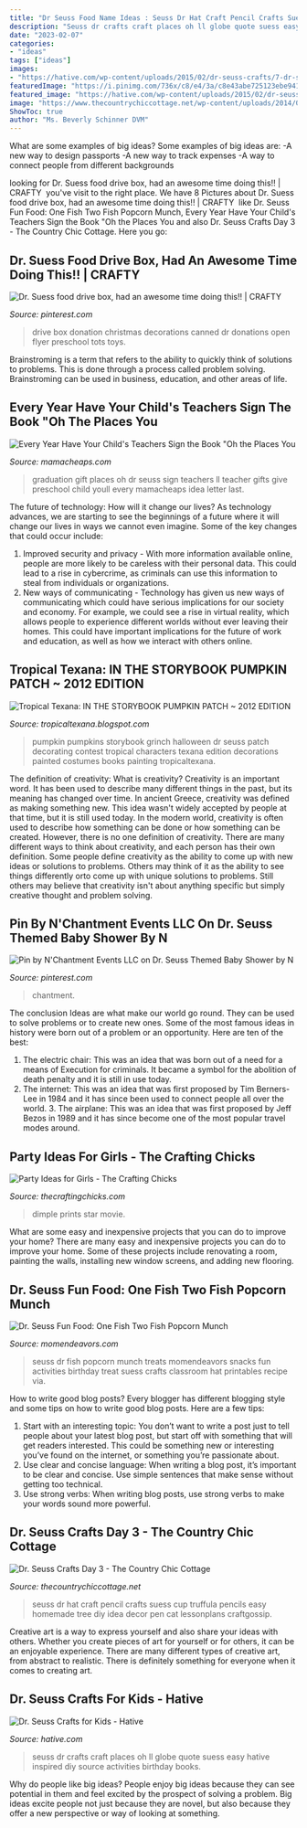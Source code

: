 ```yaml
---
title: "Dr Seuss Food Name Ideas : Seuss Dr Hat Craft Pencil Crafts Suess Cup Truffula Pencils Easy Homemade Tree Diy Idea Decor Pen Cat Lessonplans Craftgossip"
description: "Seuss dr crafts craft places oh ll globe quote suess easy hative inspired diy source activities birthday books"
date: "2023-02-07"
categories:
- "ideas"
tags: ["ideas"]
images:
- "https://hative.com/wp-content/uploads/2015/02/dr-seuss-crafts/7-dr-seuss-crafts.jpg"
featuredImage: "https://i.pinimg.com/736x/c8/e4/3a/c8e43abe725123ebe9418dd77e65e1c1.jpg"
featured_image: "https://hative.com/wp-content/uploads/2015/02/dr-seuss-crafts/7-dr-seuss-crafts.jpg"
image: "https://www.thecountrychiccottage.net/wp-content/uploads/2014/02/day-3-seuss-features.jpg"
ShowToc: true
author: "Ms. Beverly Schinner DVM"
---
```



What are some examples of big ideas?
Some examples of big ideas are: 
-A new way to design passports 
-A new way to track expenses 
-A way to connect people from different backgrounds

	

		
looking for Dr. Suess food drive box, had an awesome time doing this!! | CRAFTY ️ you've visit to the right place. We have 8 Pictures about Dr. Suess food drive box, had an awesome time doing this!! | CRAFTY ️ like Dr. Seuss Fun Food: One Fish Two Fish Popcorn Munch, Every Year Have Your Child&#039;s Teachers Sign the Book &quot;Oh the Places You and also Dr. Seuss Crafts Day 3 - The Country Chic Cottage. Here you go:
		
    
## Dr. Suess Food Drive Box, Had An Awesome Time Doing This!! | CRAFTY ️

<img loading=lazy src="https://i.pinimg.com/236x/30/86/87/30868706a0894c6fc35370b403a3caef--food-drive-so-proud.jpg" onerror="this.onerror=null;this.src='https://tse1.mm.bing.net/th?id=OIP.jOsrycgEeMy-8mogGnQSIAAAAA&amp;pid=15.1';" alt="Dr. Suess food drive box, had an awesome time doing this!! | CRAFTY ️">

_Source: pinterest.com_

>drive box donation christmas decorations canned dr donations open flyer preschool tots toys. 

	

Brainstroming is a term that refers to the ability to quickly think of solutions to problems. This is done through a process called problem solving. Brainstroming can be used in business, education, and other areas of life.

    
## Every Year Have Your Child&#039;s Teachers Sign The Book &quot;Oh The Places You

<img loading=lazy src="http://www.mamacheaps.com/wp-content/uploads/2014/05/oh-the-places-youll-go-teacher-graduation-gift-idea.jpg" onerror="this.onerror=null;this.src='https://tse2.mm.bing.net/th?id=OIP.M9gG5iSheUaCAJMZIy-9agAAAA&amp;pid=15.1';" alt="Every Year Have Your Child&#039;s Teachers Sign the Book &quot;Oh the Places You">

_Source: mamacheaps.com_

>graduation gift places oh dr seuss sign teachers ll teacher gifts give preschool child youll every mamacheaps idea letter last. 

	

The future of technology: How will it change our lives?
As technology advances, we are starting to see the beginnings of a future where it will change our lives in ways we cannot even imagine. Some of the key changes that could occur include: 
1. Improved security and privacy - With more information available online, people are more likely to be careless with their personal data. This could lead to a rise in cybercrime, as criminals can use this information to steal from individuals or organizations. 
2. New ways of communicating - Technology has given us new ways of communicating which could have serious implications for our society and economy. For example, we could see a rise in virtual reality, which allows people to experience different worlds without ever leaving their homes. This could have important implications for the future of work and education, as well as how we interact with others online. 

    
## Tropical Texana: IN THE STORYBOOK PUMPKIN PATCH ~ 2012 EDITION

<img loading=lazy src="http://4.bp.blogspot.com/-mgIKWwTerwk/UJXbRsgPVyI/AAAAAAAAHSs/dBB5TQnYxyU/s1600/puppets+3+057.JPG" onerror="this.onerror=null;this.src='https://tse4.mm.bing.net/th?id=OIP.e2PftFozgXguDDfBzrNmGQHaJ4&amp;pid=15.1';" alt="Tropical Texana: IN THE STORYBOOK PUMPKIN PATCH ~ 2012 EDITION">

_Source: tropicaltexana.blogspot.com_

>pumpkin pumpkins storybook grinch halloween dr seuss patch decorating contest tropical characters texana edition decorations painted costumes books painting tropicaltexana. 

	

The definition of creativity: What is creativity?
Creativity is an important word. It has been used to describe many different things in the past, but its meaning has changed over time. In ancient Greece, creativity was defined as making something new. This idea wasn't widely accepted by people at that time, but it is still used today. In the modern world, creativity is often used to describe how something can be done or how something can be created. However, there is no one definition of creativity. There are many different ways to think about creativity, and each person has their own definition. Some people define creativity as the ability to come up with new ideas or solutions to problems. Others may think of it as the ability to see things differently orto come up with unique solutions to problems. Still others may believe that creativity isn't about anything specific but simply creative thought and problem solving.

    
## Pin By N&#039;Chantment Events LLC On Dr. Seuss Themed Baby Shower By N

<img loading=lazy src="https://i.pinimg.com/736x/c8/e4/3a/c8e43abe725123ebe9418dd77e65e1c1.jpg" onerror="this.onerror=null;this.src='https://tse2.mm.bing.net/th?id=OIP.ETsVpI61t53F7F8-EJ_xGAHaJ3&amp;pid=15.1';" alt="Pin by N&#039;Chantment Events LLC on Dr. Seuss Themed Baby Shower by N">

_Source: pinterest.com_

>chantment. 

	

The conclusion
Ideas are what make our world go round. They can be used to solve problems or to create new ones. Some of the most famous ideas in history were born out of a problem or an opportunity. Here are ten of the best:
1. The electric chair: This was an idea that was born out of a need for a means of Execution for criminals. It became a symbol for the abolition of death penalty and it is still in use today.
2. The internet: This was an idea that was first proposed by Tim Berners-Lee in 1984 and it has since been used to connect people all over the world. 3. The airplane: This was an idea that was first proposed by Jeff Bezos in 1989 and it has since become one of the most popular travel modes around. 
    
## Party Ideas For Girls - The Crafting Chicks

<img loading=lazy src="https://thecraftingchicks.com/wp-content/uploads/2015/09/L.-9.jpg" onerror="this.onerror=null;this.src='https://tse1.mm.bing.net/th?id=OIP.ZnVX_iS8kPGgwCIPf-TVbgAAAA&amp;pid=15.1';" alt="Party Ideas for Girls - The Crafting Chicks">

_Source: thecraftingchicks.com_

>dimple prints star movie. 

	

What are some easy and inexpensive projects that you can do to improve your home?
There are many easy and inexpensive projects you can do to improve your home. Some of these projects include renovating a room, painting the walls, installing new window screens, and adding new flooring.

    
## Dr. Seuss Fun Food: One Fish Two Fish Popcorn Munch

<img loading=lazy src="https://www.momendeavors.com/wp-content/uploads/2014/03/Dr.-Seuss-One-Fish-Two-Fish-Popcorn-Munch-705x1024.jpg" onerror="this.onerror=null;this.src='https://tse2.mm.bing.net/th?id=OIP.Ha-Lt9dDAuWzT9uIpkO49QHaKw&amp;pid=15.1';" alt="Dr. Seuss Fun Food: One Fish Two Fish Popcorn Munch">

_Source: momendeavors.com_

>seuss dr fish popcorn munch treats momendeavors snacks fun activities birthday treat suess crafts classroom hat printables recipe via. 

	

How to write good blog posts?
Every blogger has different blogging style and some tips on how to write good blog posts. Here are a few tips: 
1. Start with an interesting topic: You don’t want to write a post just to tell people about your latest blog post, but start off with something that will get readers interested. This could be something new or interesting you’ve found on the internet, or something you’re passionate about. 
2. Use clear and concise language: When writing a blog post, it’s important to be clear and concise. Use simple sentences that make sense without getting too technical. 
3. Use strong verbs: When writing blog posts, use strong verbs to make your words sound more powerful.

    
## Dr. Seuss Crafts Day 3 - The Country Chic Cottage

<img loading=lazy src="https://www.thecountrychiccottage.net/wp-content/uploads/2014/02/day-3-seuss-features.jpg" onerror="this.onerror=null;this.src='https://tse2.mm.bing.net/th?id=OIP.Z4RH2U8w0dK99__WkomxZQHaLE&amp;pid=15.1';" alt="Dr. Seuss Crafts Day 3 - The Country Chic Cottage">

_Source: thecountrychiccottage.net_

>seuss dr hat craft pencil crafts suess cup truffula pencils easy homemade tree diy idea decor pen cat lessonplans craftgossip. 

	

Creative art is a way to express yourself and also share your ideas with others. Whether you create pieces of art for yourself or for others, it can be an enjoyable experience. There are many different types of creative art, from abstract to realistic. There is definitely something for everyone when it comes to creating art.

    
## Dr. Seuss Crafts For Kids - Hative

<img loading=lazy src="https://hative.com/wp-content/uploads/2015/02/dr-seuss-crafts/7-dr-seuss-crafts.jpg" onerror="this.onerror=null;this.src='https://tse1.mm.bing.net/th?id=OIP.0nYHPeJhgy9OERJ3ovanRAHaLH&amp;pid=15.1';" alt="Dr. Seuss Crafts for Kids - Hative">

_Source: hative.com_

>seuss dr crafts craft places oh ll globe quote suess easy hative inspired diy source activities birthday books. 

	

Why do people like big ideas?
People enjoy big ideas because they can see potential in them and feel excited by the prospect of solving a problem. Big ideas excite people not just because they are novel, but also because they offer a new perspective or way of looking at something.

